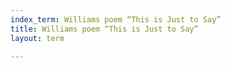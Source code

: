 ```yaml
---
index_term: Williams poem “This is Just to Say”
title: Williams poem “This is Just to Say”
layout: term

---
```

